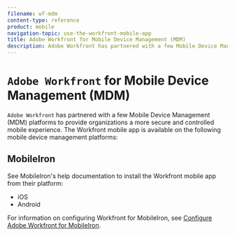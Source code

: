 ```yaml
---
filename: wf-mdm
content-type: reference
product: mobile
navigation-topic: use-the-workfront-mobile-app
title: Adobe Workfront for Mobile Device Management (MDM)
description: Adobe Workfront has partnered with a few Mobile Device Management (MDM) platforms to provide organizations a more secure and controlled mobile experience. The Workfront mobile app is available on the following mobile device management platforms:
---
```


# `Adobe Workfront` for Mobile Device Management (MDM)

`Adobe Workfront` has partnered with a few Mobile Device Management (MDM) platforms to provide organizations a more secure and controlled mobile experience. The Workfront mobile app is available on the following mobile device management platforms:

## MobileIron

See MobileIron's help documentation to install the Workfront mobile app from their platform:

* iOS
* Android

For information on configuring Workfront for MobileIron, see [Configure Adobe Workfront for MobileIron](../../../workfront-basics/mobile-apps/using-the-workfront-mobile-app/wf-mobileiron-configs.md).

<!--
Blackberry Dynamics
-->

<!--
See Blackberry Dynamics' help documentation to install the Workfront mobile app from their platform:
-->

<!--
iOS Android
-->


